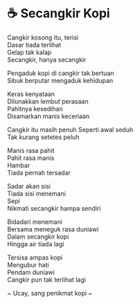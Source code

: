 # ☕ Secangkir Kopi #

Cangkir kosong itu, terisi  
Dasar tiada terlihat  
Gelap tak kalap  
Secangkir, hanya secangkir

Pengaduk kopi di cangkir tak bertuan  
Sibuk berputar mengaduk kehidupan

Keras kenyataan  
Dilunakkan lembut perasaan  
Pahitnya kesedihan  
Disamarkan manis keceriaan  

Cangkir itu masih penuh 
Seperti awal seduh  
Tak kurang setetes peluh  

Manis rasa pahit  
Pahit rasa manis  
Hambar  
Tiada pernah tersadar

Sadar akan sisi  
Tiada sisi menemani  
Sepi  
Nikmati secangkir hampa sendiri

Bidadari menemani  
Bersama meneguk rasa duniawi  
Dalam secangkir kopi  
Hingga air tiada lagi

Tersisa ampas kopi  
Mengubur hati  
Pendam duniawi  
Cangkir pun tak terlihat lagi

~ Ucay, sang penikmat kopi ~
